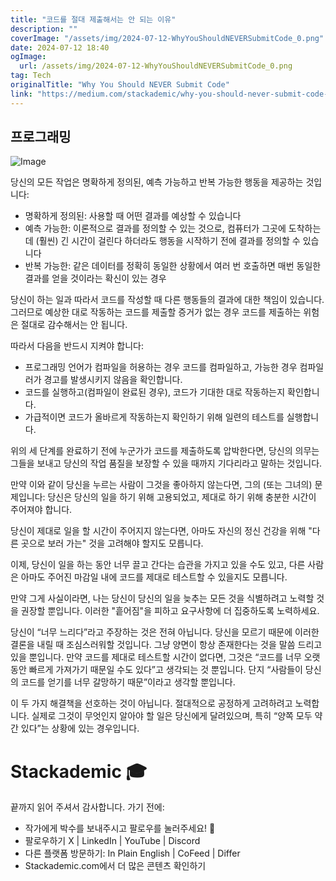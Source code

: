 ```yaml
---
title: "코드를 절대 제출해서는 안 되는 이유"
description: ""
coverImage: "/assets/img/2024-07-12-WhyYouShouldNEVERSubmitCode_0.png"
date: 2024-07-12 18:40
ogImage:
  url: /assets/img/2024-07-12-WhyYouShouldNEVERSubmitCode_0.png
tag: Tech
originalTitle: "Why You Should NEVER Submit Code"
link: "https://medium.com/stackademic/why-you-should-never-submit-code-56f10b6c0c44"
---
```


## 프로그래밍

![Image](/assets/img/2024-07-12-WhyYouShouldNEVERSubmitCode_0.png)

당신의 모든 작업은 명확하게 정의된, 예측 가능하고 반복 가능한 행동을 제공하는 것입니다:

- 명확하게 정의된: 사용할 때 어떤 결과를 예상할 수 있습니다
- 예측 가능한: 이론적으로 결과를 정의할 수 있는 것으로, 컴퓨터가 그곳에 도착하는 데 (훨씬) 긴 시간이 걸린다 하더라도 행동을 시작하기 전에 결과를 정의할 수 있습니다
- 반복 가능한: 같은 데이터를 정확히 동일한 상황에서 여러 번 호출하면 매번 동일한 결과를 얻을 것이라는 확신이 있는 경우

<div class="content-ad"></div>

당신이 하는 일과 따라서 코드를 작성할 때 다른 행동들의 결과에 대한 책임이 있습니다. 그러므로 예상한 대로 작동하는 코드를 제출할 증거가 없는 경우 코드를 제출하는 위험은 절대로 감수해서는 안 됩니다.

따라서 다음을 반드시 지켜야 합니다:

- 프로그래밍 언어가 컴파일을 허용하는 경우 코드를 컴파일하고, 가능한 경우 컴파일러가 경고를 발생시키지 않음을 확인합니다.
- 코드를 실행하고(컴파일이 완료된 경우), 코드가 기대한 대로 작동하는지 확인합니다.
- 가급적이면 코드가 올바르게 작동하는지 확인하기 위해 일련의 테스트를 실행합니다.

위의 세 단계를 완료하기 전에 누군가가 코드를 제출하도록 압박한다면, 당신의 의무는 그들을 보내고 당신의 작업 품질을 보장할 수 있을 때까지 기다리라고 말하는 것입니다.

<div class="content-ad"></div>

만약 이와 같이 당신을 누르는 사람이 그것을 좋아하지 않는다면, 그의 (또는 그녀의) 문제입니다: 당신은 당신의 일을 하기 위해 고용되었고, 제대로 하기 위해 충분한 시간이 주어져야 합니다.

당신이 제대로 일을 할 시간이 주어지지 않는다면, 아마도 자신의 정신 건강을 위해 "다른 곳으로 보러 가는" 것을 고려해야 할지도 모릅니다.

이제, 당신이 일을 하는 동안 너무 끌고 간다는 습관을 가지고 있을 수도 있고, 다른 사람은 아마도 주어진 마감일 내에 코드를 제대로 테스트할 수 있을지도 모릅니다.

만약 그게 사실이라면, 나는 당신이 당신의 일을 늦추는 모든 것을 식별하려고 노력할 것을 권장할 뿐입니다. 이러한 "흩어짐"을 피하고 요구사항에 더 집중하도록 노력하세요.

<div class="content-ad"></div>

당신이 “너무 느리다”라고 주장하는 것은 전혀 아닙니다. 당신을 모르기 때문에 이러한 결론을 내릴 때 조심스러워할 것입니다. 그냥 양면이 항상 존재한다는 것을 말씀 드리고 있을 뿐입니다. 만약 코드를 제대로 테스트할 시간이 없다면, 그것은 “코드를 너무 오랫동안 빠르게 가져가기 때문일 수도 있다”고 생각되는 것 뿐입니다. 단지 “사람들이 당신의 코드를 얻기를 너무 갈망하기 때문”이라고 생각할 뿐입니다.

이 두 가지 해결책을 선호하는 것이 아닙니다. 절대적으로 공정하게 고려하려고 노력합니다. 실제로 그것이 무엇인지 알아야 할 일은 당신에게 달려있으며, 특히 “양쪽 모두 약간 있다”는 상황에 있는 경우입니다.

# Stackademic 🎓

끝까지 읽어 주셔서 감사합니다. 가기 전에:

<div class="content-ad"></div>

- 작가에게 박수를 보내주시고 팔로우를 눌러주세요! 👏
- 팔로우하기 X | LinkedIn | YouTube | Discord
- 다른 플랫폼 방문하기: In Plain English | CoFeed | Differ
- Stackademic.com에서 더 많은 콘텐츠 확인하기
